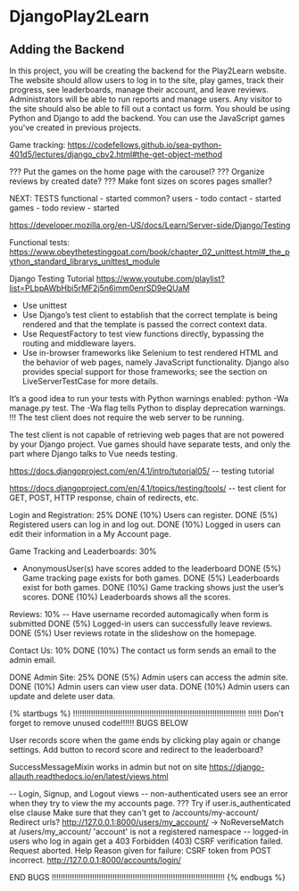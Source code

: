 # DjangoPlay2Learn
## Adding the Backend

In this project, you will be creating the backend for the Play2Learn website.
The website should allow users to log in to the site, play games, track their progress, see leaderboards, manage their account, and leave reviews.
Administrators will be able to run reports and manage users.
Any visitor to the site should also be able to fill out a contact us form.
You should be using Python and Django to add the backend.
You can use the JavaScript games you've created in previous projects.


Game tracking:
https://codefellows.github.io/sea-python-401d5/lectures/django_cbv2.html#the-get-object-method

??? Put the games on the home page with the carousel?
??? Organize reviews by created date?
??? Make font sizes on scores pages smaller?

NEXT: TESTS
functional - started
common?
users - todo
contact - started
games - todo
review - started

https://developer.mozilla.org/en-US/docs/Learn/Server-side/Django/Testing

Functional tests:
https://www.obeythetestinggoat.com/book/chapter_02_unittest.html#_the_python_standard_librarys_unittest_module

Django Testing Tutorial
https://www.youtube.com/playlist?list=PLbpAWbHbi5rMF2j5n6imm0enrSD9eQUaM

* Use unittest
* Use Django’s test client to establish that the correct template is being rendered and that the template is passed the correct context data.
* Use RequestFactory to test view functions directly, bypassing the routing and middleware layers.
* Use in-browser frameworks like Selenium to test rendered HTML and the behavior of web pages, namely JavaScript functionality. Django also provides special support for those frameworks; see the section on LiveServerTestCase for more details.

It’s a good idea to run your tests with Python warnings enabled: python -Wa manage.py test. The -Wa flag tells Python to display deprecation warnings.
!!! The test client does not require the web server to be running.

The test client is not capable of retrieving web pages that are not powered by your Django project. Vue games should have separate tests, and only the part where Django talks to Vue needs testing.

https://docs.djangoproject.com/en/4.1/intro/tutorial05/
-- testing tutorial

https://docs.djangoproject.com/en/4.1/topics/testing/tools/
-- test client for GET, POST, HTTP response, chain of redirects, etc.



Login and Registration: 25%
DONE (10%) Users can register.
DONE (5%) Registered users can log in and log out.
DONE (10%) Logged in users can edit their information in a My Account page.


Game Tracking and Leaderboards: 30%
* AnonymousUser(s) have scores added to the leaderboard
DONE (5%) Game tracking page exists for both games.
DONE (5%) Leaderboards exist for both games.
DONE (10%) Game tracking shows just the user’s scores.
DONE (10%) Leaderboards shows all the scores.

Reviews: 10%
-- Have username recorded automagically when form is submitted
DONE (5%) Logged-in users can successfully leave reviews.
DONE (5%) User reviews rotate in the slideshow on the homepage.

Contact Us: 10%
DONE (10%) The contact us form sends an email to the admin email.

DONE Admin Site: 25%
DONE (5%) Admin users can access the admin site.
DONE (10%) Admin users can view user data.
DONE (10%) Admin users can update and delete user data.


{% startbugs %}
!!!!!!!!!!!!!!!!!!!!!!!!!!!!!!!!!!!!!!!!!!!!!!!!!!!!!!!!!!!!!!!!!!!!!!!!!!!!!
!!!!!! Don't forget to remove unused code!!!!!!
BUGS BELOW

User records score when the game ends by clicking play again or change settings. Add button to record score and redirect to the leaderboard?

SuccessMessageMixin works in admin but not on site
https://django-allauth.readthedocs.io/en/latest/views.html

-- Login, Signup, and Logout views
    -- non-authenticated users see an error when they try to view the my accounts page.
    ??? Try if user.is_authenticated else clause
    Make sure that they can't get to /accounts/my-account/
    Redirect urls?
    http://127.0.0.1:8000/users/my_account/
    -> NoReverseMatch at /users/my_account/
    'account' is not a registered namespace
    -- logged-in users who log in again get a 403
    Forbidden (403)
    CSRF verification failed. Request aborted.
    Help
    Reason given for failure:
    CSRF token from POST incorrect.
    http://127.0.0.1:8000/accounts/login/

END BUGS
!!!!!!!!!!!!!!!!!!!!!!!!!!!!!!!!!!!!!!!!!!!!!!!!!!!!!!!!!!!!!!!!!!!!!!!!!!!!!
{% endbugs %}

